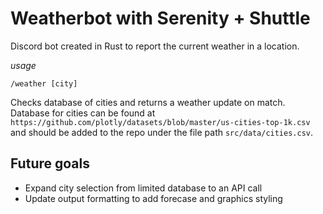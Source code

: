 # Weatherbot with Serenity + Shuttle

Discord bot created in Rust to report the current weather in a location.

_usage_
```
/weather [city]
```
Checks database of cities and returns a weather update on match. Database for cities can be found at `https://github.com/plotly/datasets/blob/master/us-cities-top-1k.csv` and should be added to the repo under the file path `src/data/cities.csv`.

## Future goals
- Expand city selection from limited database to an API call
- Update output formatting to add forecase and graphics styling
